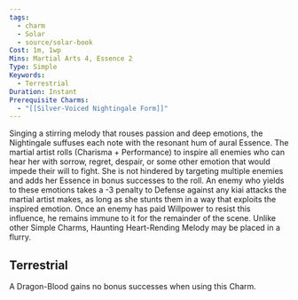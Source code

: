 ```yaml
---
tags:
  - charm
  - Solar
  - source/solar-book
Cost: 1m, 1wp
Mins: Martial Arts 4, Essence 2
Type: Simple
Keywords:
  - Terrestrial
Duration: Instant
Prerequisite Charms:
  - "[[Silver-Voiced Nightingale Form]]"
---
```

Singing a stirring melody that rouses passion and deep emotions, the Nightingale suffuses each note with the resonant hum of aural Essence. The martial artist rolls (Charisma + Performance) to inspire all enemies who can hear her with sorrow, regret, despair, or some other emotion that would impede their will to fight. She is not hindered by targeting multiple enemies and adds her Essence in bonus successes to the roll. An enemy who yields to these emotions takes a -3 penalty to Defense against any kiai attacks the martial artist makes, as long as she stunts them in a way that exploits the inspired emotion. Once an enemy has paid Willpower to resist this influence, he remains immune to it for the remainder of the scene. Unlike other Simple Charms, Haunting Heart-Rending Melody may be placed in a flurry. 

## Terrestrial

A Dragon-Blood gains no bonus successes when using this Charm.